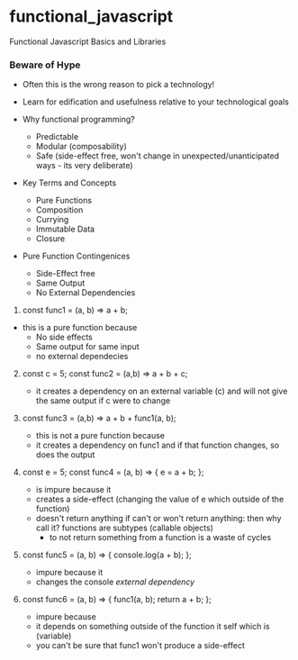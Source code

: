 # functional_javascript
Functional Javascript Basics and Libraries 

### Beware of Hype 
+ Often this is the wrong reason to pick a technology! 
+ Learn for edification and usefulness relative to your technological goals 
+ Why functional programming?
	+ Predictable 
	+ Modular (composability) 
	+ Safe (side-effect free, won't change in unexpected/unanticipated ways - its very deliberate) 

+ Key Terms and Concepts
	+ Pure Functions
	+ Composition
	+ Currying
	+ Immutable Data
	+ Closure 

+ Pure Function Contingenices
	+ Side-Effect free 
	+ Same Output
	+ No External Dependencies 
	
1. const func1 = (a, b) => a + b; 
+ this is a pure function because
	+ No side effects
	+ Same output for same input 
	+ no external dependecies 

2. const c = 5; 
   const func2 = (a,b) => a + b + c; 
	+ it creates a dependency on an external variable (c) and will not give the same output if c were to change 

4. const func3 = (a,b) => a + b + func1(a, b); 
	+ this is not a pure function because
	+ it creates a dependency on func1 and if that function changes, so does the output 

5. const e = 5; 
   const func4 = (a, b) => {
     e = a + b; 
};   
	+ is impure because it
	+ creates a side-effect (changing the value of e which outside of the function) 
	+ doesn't return anything if can't or won't return anything: then why call it? functions are subtypes (callable objects) 
		+ to not return something from a function is a waste of cycles 

6. const func5 = (a, b) => {
   console.log(a + b);
};  
	+ impure because it
	+ changes the console *external dependency* 

7. const func6 = (a, b) => {
  	 func1(a, b);
  	 return a + b;
};  
	+ impure because
	+ it depends on something outside of the function it self which is (variable) 
	+ you can't be sure that func1 won't produce a side-effect

